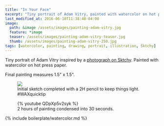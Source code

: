 ```yaml
---
title: "In Your Face"
excerpt: "Tiny portrait of Adam Vitry, painted with watercolor on hot press paper."
last_modified_at: 2016-06-10T11:38:48-04:00
image: 
  path: &image /assets/images/painting-adam-vitry.jpg
  feature: *image
  teaser: /assets/images/painting-adam-vitry-teaser.jpg
  thumb: /assets/images/painting-adam-vitry-250.jpg
tags: [watercolor, painting, drawing, portrait, illustration, Sktchy]
---
```


Tiny portrait of Adam Vitry inspired by a [photograph on Sktchy](http://sktchy.com/PAjPOC). Painted with watercolor on hot press paper. 

Final painting measures 1.5\" x 1.5\".

<figure>
  <img src="{{ site.url }}/assets/images/painting-adam-vitry-process.jpg">
  <figcaption>Initial sketch completed with a 2H pencil to keep things light. #WAXquicktip</figcaption>
</figure>

<figure>
  {% youtube QDpXp5v2syk %}
  <figcaption>2 hours of painting condensed into 30 seconds.</figcaption>
</figure>

{% include boilerplate/watercolor.md %}
